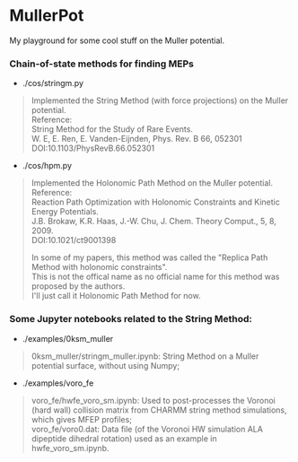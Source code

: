 # MullerPot
My playground for some cool stuff on the Muller potential.

### Chain-of-state methods for finding MEPs

- ./cos/stringm.py
> Implemented the String Method (with force projections) on the Muller potential.  
> Reference:  
>   String Method for the Study of Rare Events.  
>   W. E, E. Ren, E. Vanden-Eijnden, Phys. Rev. B 66, 052301  
>   DOI:10.1103/PhysRevB.66.052301  

- ./cos/hpm.py
> Implemented the Holonomic Path Method on the Muller potential.  
> Reference:  
>   Reaction Path Optimization with Holonomic Constraints and Kinetic Energy Potentials.  
>   J.B. Brokaw, K.R. Haas, J.-W. Chu, J. Chem. Theory Comput., 5, 8, 2009.  
>   DOI:10.1021/ct9001398  
> 
> In some of my papers, this method was called the "Replica Path Method with holonomic constraints".  
> This is not the offical name as no official name for this method was proposed by the authors.  
> I'll just call it Holonomic Path Method for now.  

### Some Jupyter notebooks related to the String Method:
- ./examples/0ksm_muller  
> 0ksm_muller/stringm_muller.ipynb:  String Method on a Muller potential surface, without using Numpy;  
- ./examples/voro_fe  
> voro_fe/hwfe_voro_sm.ipynb:  Used to post-processes the Voronoi (hard wall) collision matrix from CHARMM string method simulations, which gives MFEP profiles;  
> voro_fe/voro0.dat:  Data file (of the Voronoi HW simulation ALA dipeptide dihedral rotation) used as an example in hwfe_voro_sm.ipynb.  
